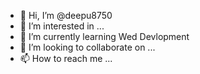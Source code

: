 - 👋 Hi, I’m @deepu8750
- 👀 I’m interested in ...
- 🌱 I’m currently learning Wed Devlopment
- 💞️ I’m looking to collaborate on ...
- 📫 How to reach me ...

<!---
deepu8750/deepu8750 is a ✨ special ✨ repository because its `README.md` (this file) appears on your GitHub profile.
You can click the Preview link to take a look at your changes.
--->
